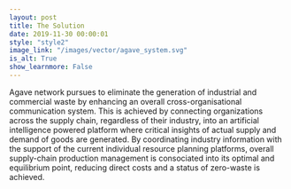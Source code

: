 ```yaml
---
layout: post
title: The Solution
date: 2019-11-30 00:00:01
style: "style2"
image_link: "/images/vector/agave_system.svg"
is_alt: True
show_learnmore: False
---
```

<!-- <div style="float:left;margin:0 20px 20px 0" markdown="1">
![My helpful screenshot](/images/vector/agave_system.svg){:height="250px" width="450px" align="left"}
</div> -->

Agave network pursues to eliminate the generation of industrial and commercial waste by enhancing an overall cross-organisational communication system. This is achieved by connecting organizations across the supply chain, regardless of their industry, into an artificial intelligence powered platform where critical insights of actual supply and demand of goods are generated. By coordinating industry information with the support of the current individual resource planning platforms, overall supply-chain production management is consociated into its optimal and equilibrium point, reducing direct costs and a status of zero-waste is achieved.